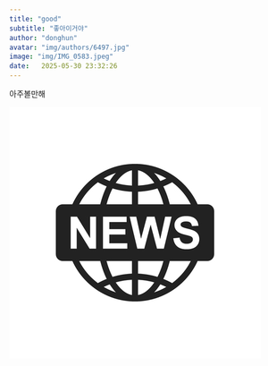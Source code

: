 ```yaml
---
title: "good"
subtitle: "좋아이거야"
author: "donghun"
avatar: "img/authors/6497.jpg"
image: "img/IMG_0583.jpeg"
date:   2025-05-30 23:32:26
---
```


아주볼만해

![이미지](../img/2025-05-30/IMG_0583.jpeg)